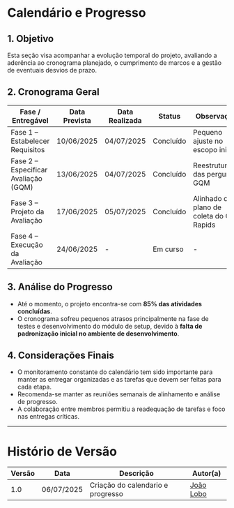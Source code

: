# Calendário e Progresso

## 1. Objetivo

Esta seção visa acompanhar a evolução temporal do projeto, avaliando a aderência ao cronograma planejado, o cumprimento de marcos e a gestão de eventuais desvios de prazo.

## 2. Cronograma Geral

| **Fase / Entregável**                | **Data Prevista** | **Data Realizada** | **Status** | **Observações**                           |
| ------------------------------------ | ----------------- | ------------------ | ---------- | ----------------------------------------- |
| Fase 1 – Estabelecer Requisitos      | 10/06/2025        | 04/07/2025         | Concluído  | Pequeno ajuste no escopo inicial          |
| Fase 2 – Especificar Avaliação (GQM) | 13/06/2025        | 04/07/2025         | Concluído  | Reestruturação das perguntas GQM          |
| Fase 3 – Projeto da Avaliação        | 17/06/2025        | 05/07/2025         | Concluído  | Alinhado com plano de coleta do Q-Rapids  |
| Fase 4 – Execução da Avaliação       | 24/06/2025        | -         | Em curso  | - |


## 3. Análise do Progresso

- Até o momento, o projeto encontra-se com **85% das atividades concluídas**.
- O cronograma sofreu pequenos atrasos principalmente na fase de testes e desenvolvimento do módulo de setup, devido à **falta de padronização inicial no ambiente de desenvolvimento**.

## 4. Considerações Finais

- O monitoramento constante do calendário tem sido importante para manter as entregar organizadas e as tarefas que devem ser feitas para cada etapa.
- Recomenda-se manter as reuniões semanais de alinhamento e análise de progresso.
- A colaboração entre membros permitiu a readequação de tarefas e foco nas entregas críticas.

---

# Histório de Versão

| Versão | Data | Descrição | Autor(a) |
|--------|------|----------|-------------------------------|
| 1.0    | 06/07/2025 |Criação do calendario e progresso | [João Lobo](https://github.com/joaolobo10)|